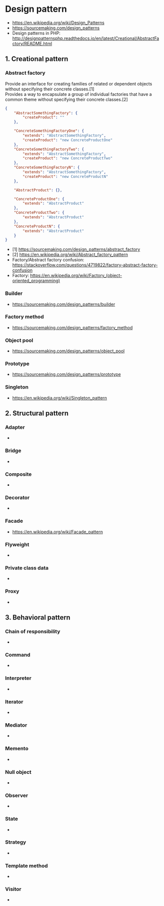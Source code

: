 # Design pattern
- https://en.wikipedia.org/wiki/Design_Patterns  
- https://sourcemaking.com/design_patterns
- Design patterns in PHP: http://designpatternsphp.readthedocs.io/en/latest/Creational/AbstractFactory/README.html

## 1. Creational pattern
### Abstract factory
Provide an interface for creating families of related or dependent objects without specifying their concrete classes.[1]  
Provides a way to encapsulate a group of individual factories that have a common theme without specifying their concrete classes.[2]  
```json
{
	"AbstractSomethingFactory": {
		"createProduct": ""
	},

	"ConcreteSomethingFactoryOne": {
		"extends": "AbstractSomethingFactory",
		"createProduct": "new ConcreteProductOne"
	},
	"ConcreteSomethingFactoryTwo": {
		"extends": "AbstractSomethingFactory",
		"createProduct": "new ConcreteProductTwo"
	},
	"ConcreteSomethingFactoryN": {
		"extends": "AbstractSomethingFactory",
		"createProduct": "new ConcreteProductN"
	},

	"AbstractProduct": {},

	"ConcreteProductOne": {
		"extends": "AbstractProduct"
	},
	"ConcreteProductTwo": {
		"extends": "AbstractProduct"
	},
	"ConcreteProductN": {
		"extends": "AbstractProduct"
	}
}
```
- [1] https://sourcemaking.com/design_patterns/abstract_factory
- [2] https://en.wikipedia.org/wiki/Abstract_factory_pattern
- Factory/Abstract factory confusion: https://stackoverflow.com/questions/4719822/factory-abstract-factory-confusion
- Factory: https://en.wikipedia.org/wiki/Factory_(object-oriented_programming)

### Builder
- https://sourcemaking.com/design_patterns/builder

### Factory method
- https://sourcemaking.com/design_patterns/factory_method

### Object pool
- https://sourcemaking.com/design_patterns/object_pool

### Prototype
- https://sourcemaking.com/design_patterns/prototype

### Singleton
- https://en.wikipedia.org/wiki/Singleton_pattern  

## 2. Structural pattern
### Adapter
- 

### Bridge
- 

### Composite
- 

### Decorator
- 

### Facade
- https://en.wikipedia.org/wiki/Facade_pattern  

### Flyweight
- 

### Private class data
- 

### Proxy
- 

## 3. Behavioral pattern
### Chain of responsibility
- 

### Command
- 

### Interpreter
-

### Iterator
- 

### Mediator
- 

### Memento
- 

### Null object
- 

### Observer
- 

### State
- 

### Strategy
- 

### Template method
-

### Visitor
- 


